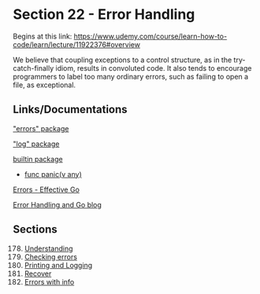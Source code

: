 # Section 22 - Error Handling

Begins at this link: https://www.udemy.com/course/learn-how-to-code/learn/lecture/11922376#overview

We believe that coupling exceptions to a control structure, as in the try-catch-finally idiom, results in convoluted code. It also tends to encourage programmers to label too many ordinary errors, such as failing to open a file, as exceptional.

## Links/Documentations

["errors" package](https://pkg.go.dev/errors)

["log" package](https://pkg.go.dev/log)

[builtin package](https://pkg.go.dev/builtin)
- [func panic(v any)](https://pkg.go.dev/builtin#panic)

[Errors - Effective Go](https://go.dev/doc/effective_go#errors)

[Error Handling and Go blog](https://go.dev/blog/error-handling-and-go)

## Sections

178. [Understanding](https://github.com/ryanclove/LearningGoProgramming/blob/master/Lecture%20Sections/Section%2022%20Error%20Handling/Sec%2022.178/README.md)
179. [Checking errors](https://github.com/ryanclove/LearningGoProgramming/blob/master/Lecture%20Sections/Section%2022%20Error%20Handling/Sec%2022.179/main.go)
180. [Printing and Logging](https://github.com/ryanclove/LearningGoProgramming/blob/master/Lecture%20Sections/Section%2022%20Error%20Handling/Sec%2022.180/main.go)
181. [Recover](https://github.com/ryanclove/LearningGoProgramming/blob/master/Lecture%20Sections/Section%2022%20Error%20Handling/Sec%2022.181)
182. [Errors with info](https://github.com/ryanclove/LearningGoProgramming/blob/master/Lecture%20Sections/Section%2022%20Error%20Handling/Sec%2022.182/main.go)
